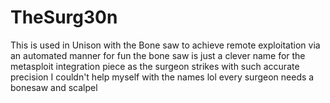 # TheSurg30n
This is used in Unison with the Bone saw to achieve remote exploitation via an automated manner for fun the bone saw is just a clever name for the metasploit integration piece as the surgeon strikes with such accurate precision I couldn't help myself with the names lol every surgeon needs a bonesaw and scalpel 
